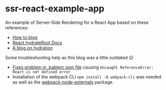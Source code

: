 # ssr-react-example-app

An example of Server-Side Rendering for a React App based on these references:

- [How to blog](https://www.digitalocean.com/community/tutorials/react-server-side-rendering)
- [React hydrateRoot Docs](https://beta.reactjs.org/apis/react-dom/client/hydrateRoot)
- [A blog on hydration](https://blog.saeloun.com/2021/12/16/hydration.html)

Some troubleshooting help as this blog was a little outdated 😉

- [Fixes problem in .bablerc.json file](https://stackoverflow.com/questions/32070303/uncaught-referenceerror-react-is-not-defined) causing `Uncaught ReferenceError: React is not defined error`
- Installation of the webpack CLI `npm install -D webpack-cli` was needed as well as the [webpack-node-externals](https://www.npmjs.com/package/webpack-node-externals) package.
